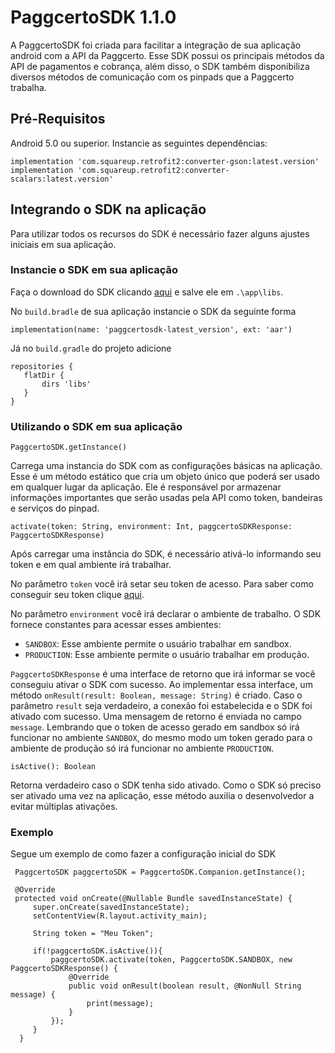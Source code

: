 # PaggcertoSDK 1.1.0

A PaggcertoSDK foi criada para facilitar a integração de sua aplicação android com a API da Paggcerto. Esse SDK possui os principais métodos da API de pagamentos e cobrança, além disso, o SDK também disponibiliza diversos métodos de comunicação com os pinpads que a Paggcerto trabalha.

## Pré-Requisitos

Android 5.0 ou superior.
Instancie as seguintes dependências:
```
implementation 'com.squareup.retrofit2:converter-gson:latest.version'
implementation 'com.squareup.retrofit2:converter-scalars:latest.version'
```

## Integrando o SDK na aplicação

Para utilizar todos os recursos do SDK é necessário fazer alguns ajustes iniciais em sua aplicação.

### Instancie o SDK em sua aplicação

Faça o download do SDK clicando [aqui](https://github.com/paggcerto-sa/paggcerto-sdk-android/raw/master/paggcertosdk-1.0.2.aar) e salve ele em ```.\app\libs```.

No ```build.bradle``` de sua aplicação instancie o SDK da seguinte forma
```
implementation(name: 'paggcertosdk-latest_version', ext: 'aar')
```
Já no ```build.gradle``` do projeto adicione
```
repositories {
   flatDir {
       dirs 'libs'
   }
}
```

### Utilizando o SDK em sua aplicação

```PaggcertoSDK.getInstance()```

Carrega uma instancia do SDK com as configurações básicas na aplicação. 
Esse é um método estático que cria um objeto único que poderá ser usado em qualquer lugar da aplicação. 
Ele é responsável por armazenar informações importantes que serão usadas pela API como token, bandeiras e serviços do pinpad.

```activate(token: String, environment: Int, paggcertoSDKResponse: PaggcertoSDKResponse)```

Após carregar uma instância do SDK, é necessário ativá-lo informando seu token e em qual ambiente irá trabalhar. 

No parâmetro ```token``` você irá setar seu token de acesso.
Para saber como conseguir seu token clique [aqui](https://desenvolvedor.paggcerto.com.br/v2/account/).

No parâmetro ```environment``` você irá declarar o ambiente de trabalho. O SDK fornece constantes para acessar esses ambientes:

* ```SANDBOX```: Esse ambiente permite o usuário trabalhar em sandbox.
* ```PRODUCTION```: Esse ambiente permite o usuário trabalhar em produção.

```PaggcertoSDKResponse``` é uma interface de retorno que irá informar se você conseguiu ativar o SDK com sucesso. 
Ao implementar essa interface, um método ```onResult(result: Boolean, message: String)``` é criado. 
Caso o parâmetro ```result``` seja verdadeiro, a conexão foi estabelecida e o SDK foi ativado com sucesso. Uma mensagem de retorno é enviada no campo ```message```.
Lembrando que o token de acesso gerado em sandbox só irá funcionar no ambiente ```SANDBOX```, do mesmo modo um token gerado para o ambiente de produção só irá funcionar no ambiente ```PRODUCTION```.

```isActive(): Boolean```

Retorna verdadeiro caso o SDK tenha sido ativado. 
Como o SDK só preciso ser ativado uma vez na aplicação, esse método auxilia o desenvolvedor a evitar múltiplas ativações.


### Exemplo

Segue um exemplo de como fazer a configuração inicial do SDK

```
 PaggcertoSDK paggcertoSDK = PaggcertoSDK.Companion.getInstance();

 @Override
 protected void onCreate(@Nullable Bundle savedInstanceState) {
     super.onCreate(savedInstanceState);
     setContentView(R.layout.activity_main);

     String token = "Meu Token";

     if(!paggcertoSDK.isActive()){
         paggcertoSDK.activate(token, PaggcertoSDK.SANDBOX, new PaggcertoSDKResponse() {
             @Override
             public void onResult(boolean result, @NonNull String message) {
                 print(message);
             }
         });
     }
  }
```
